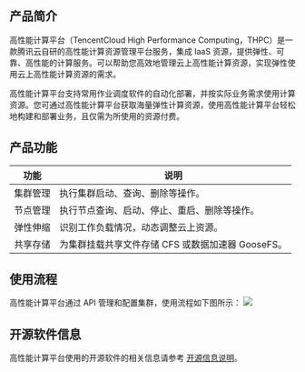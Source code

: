 ## 产品简介
高性能计算平台（TencentCloud High Performance Computing，THPC）是一款腾讯云自研的高性能计算资源管理平台服务，集成 IaaS 资源，提供弹性、可靠、高性能的计算服务。可以帮助您高效地管理云上高性能计算资源，实现弹性使用云上高性能计算资源的需求。

高性能计算平台支持常用作业调度软件的自动化部署，并按实际业务需求使用计算资源。您可通过高性能计算平台获取海量弹性计算资源，使用高性能计算平台轻松地构建和部署业务，且仅需为所使用的资源付费。


## 产品功能

| 功能     | 说明                                                 |
| -------- | ---------------------------------------------------- |
| 集群管理 | 执行集群启动、查询、删除等操作。             |
| 节点管理 | 执行节点查询、启动、停止、重启、删除等操作。 |
| 弹性伸缩 | 识别工作负载情况，动态调整云上资源。 |
| 共享存储 | 为集群挂载共享文件存储 CFS 或数据加速器 GooseFS。 |


## 使用流程
高性能计算平台通过 API 管理和配置集群，使用流程如下图所示：
![](https://qcloudimg.tencent-cloud.cn/raw/b950e719e9f818308886f05001c62620.png)


## 开源软件信息
高性能计算平台使用的开源软件的相关信息请参考 [开源信息说明](https://qcloudimg.tencent-cloud.cn/raw/218f8434beb78ba2d53a4148c41142ee.pdf)。
